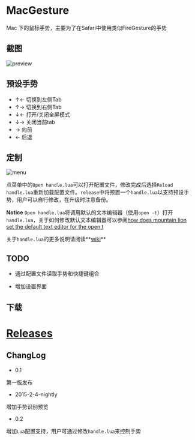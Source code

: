 # MacGesture

Mac 下的鼠标手势，主要为了在Safari中使用类似FireGesture的手势

## 截图

![preview](http://i2.tietuku.com/ffda461f64da80ef.gif)

## 预设手势

- ↑←	切换到左侧Tab
- ↑→	切换到右侧Tab
- ↓←	打开/关闭全屏模式
- ↓→	关闭当前tab
- →    	向前
- ←    	后退

## 定制

![menu](http://i2.tietuku.com/2df681c61e3fe807.png)

点菜单中的`Open handle.lua`可以打开配置文件，修改完成后选择`Reload handle.lua`重新加载配置文件。`release`中将预置一个`handle.lua`以支持预设手势，用户可以自行修改，在升级时注意备份。

**Notice** `Open handle.lua`将调用默认的文本编辑器（使用`open -t`）打开`handle.lua`，关于如何修改默认文本编辑器可以参阅[how does mountain lion set the default text editor for the open t](http://apple.stackexchange.com/questions/73823/how-does-mountain-lion-set-the-default-text-editor-for-the-open-t-terminal-co)

关于`handle.lua`的更多说明请阅读**[wiki](https://github.com/CodeFalling/MacGesture/wiki/handle.lua使用说明)**
## TODO

- 通过配置文件读取手势和快捷键组合

- 增加设置界面

## 下载

[Releases](https://github.com/CodeFalling/MacGesture/releases)
=======
## ChangLog

- 0.1

第一版发布

- 2015-2-4-nightly

增加手势识别预览

- 0.2

增加`Lua`配置支持，用户可通过修改`handle.lua`来控制手势
